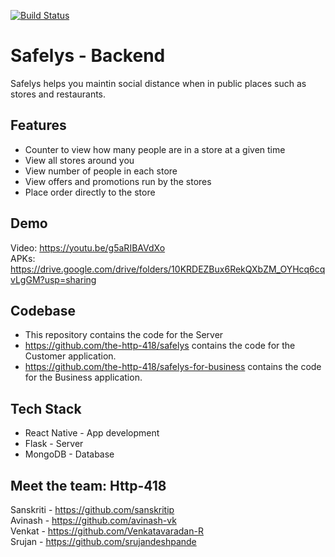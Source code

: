 [![Build Status](https://travis-ci.com/the-http-418/safelys_backend.svg?branch=master)](https://travis-ci.com/the-http-418/safelys_backend)
# **Safelys** - Backend
Safelys helps you maintin social distance when in public places such as stores and restaurants.

## Features
- Counter to view how many people are in a store at a given time
- View all stores around you
- View number of people in each store
- View offers and promotions run by the stores
- Place order directly to the store

## Demo
Video: https://youtu.be/g5aRIBAVdXo  
APKs: https://drive.google.com/drive/folders/10KRDEZBux6RekQXbZM_OYHcq6cqvLgGM?usp=sharing

## Codebase
- This repository contains the code for the Server
- https://github.com/the-http-418/safelys contains the code for the Customer application.
- https://github.com/the-http-418/safelys-for-business contains the code for the Business application.

## Tech Stack
- React Native - App development
- Flask - Server
- MongoDB - Database

## Meet the team: **Http-418**
Sanskriti - https://github.com/sanskritip  
Avinash - https://github.com/avinash-vk  
Venkat - https://github.com/Venkatavaradan-R  
Srujan - https://github.com/srujandeshpande  
